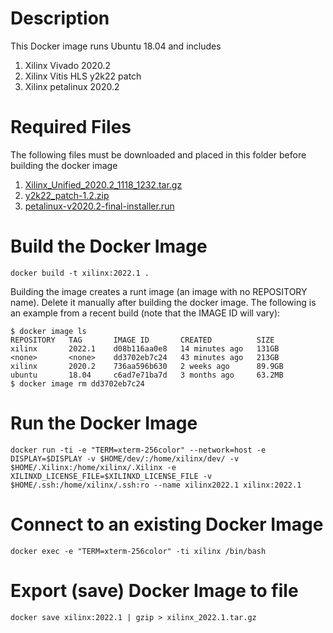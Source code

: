 # Description
This Docker image runs Ubuntu 18.04 and includes
1. Xilinx Vivado 2020.2
2. Xilinx Vitis HLS y2k22 patch
3. Xilinx petalinux 2020.2

# Required Files
The following files must be downloaded and placed in this folder before building the docker image
1. [Xilinx_Unified_2020.2_1118_1232.tar.gz](https://www.xilinx.com/member/forms/download/xef.html?filename=Xilinx_Unified_2020.2_1118_1232.tar.gz)
2. [y2k22_patch-1.2.zip](https://support.xilinx.com/s/article/76960?language=en_US)
3. [petalinux-v2020.2-final-installer.run](https://www.xilinx.com/member/forms/download/xef.html?filename=petalinux-v2020.2-final-installer.run)

# Build the Docker Image
```console
docker build -t xilinx:2022.1 .
```

Building the image creates a runt image (an image with no REPOSITORY name). Delete it manually after building the docker image. The following is an example from a recent build (note that the IMAGE ID will vary):
```console
$ docker image ls
REPOSITORY   TAG       IMAGE ID       CREATED          SIZE
xilinx       2022.1    d08b116aa0e8   14 minutes ago   131GB
<none>       <none>    dd3702eb7c24   43 minutes ago   213GB
xilinx       2020.2    736aa596b630   2 weeks ago      89.9GB
ubuntu       18.04     c6ad7e71ba7d   3 months ago     63.2MB
$ docker image rm dd3702eb7c24
```

# Run the Docker Image
```console
docker run -ti -e "TERM=xterm-256color" --network=host -e DISPLAY=$DISPLAY -v $HOME/dev/:/home/xilinx/dev/ -v $HOME/.Xilinx:/home/xilinx/.Xilinx -e XILINXD_LICENSE_FILE=$XILINXD_LICENSE_FILE -v $HOME/.ssh:/home/xilinx/.ssh:ro --name xilinx2022.1 xilinx:2022.1
```

# Connect to an existing Docker Image
```console
docker exec -e "TERM=xterm-256color" -ti xilinx /bin/bash
```

# Export (save) Docker Image to file
```console
docker save xilinx:2022.1 | gzip > xilinx_2022.1.tar.gz
```
